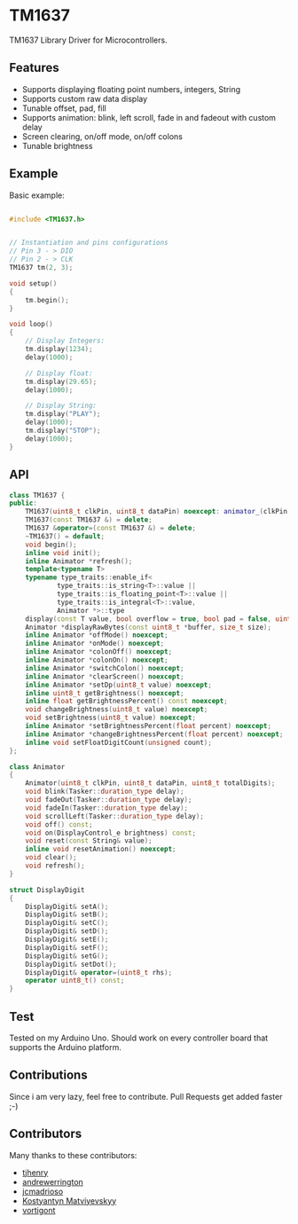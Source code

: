 # TM1637

TM1637 Library Driver for Microcontrollers.  

## Features  
- Supports displaying floating point numbers, integers, String  
- Supports custom raw data display  
- Tunable offset, pad, fill  
- Supports animation: blink, left scroll, fade in and fadeout with custom delay  
- Screen clearing, on/off mode, on/off colons  
- Tunable brightness  


## Example
Basic example:

```cpp

#include <TM1637.h>


// Instantiation and pins configurations
// Pin 3 - > DIO
// Pin 2 - > CLK
TM1637 tm(2, 3);

void setup()
{
    tm.begin();
}

void loop()
{
    // Display Integers:
    tm.display(1234);
    delay(1000);

    // Display float:
    tm.display(29.65);
    delay(1000);

    // Display String:
    tm.display("PLAY");
    delay(1000);
    tm.display("STOP");
    delay(1000);
}
```

## API  

```cpp
class TM1637 {
public:
    TM1637(uint8_t clkPin, uint8_t dataPin) noexcept: animator_(clkPin, dataPin, TOTAL_DIGITS) {};
    TM1637(const TM1637 &) = delete;
    TM1637 &operator=(const TM1637 &) = delete;
    ~TM1637() = default;
    void begin();
    inline void init();
    inline Animator *refresh();
    template<typename T>
    typename type_traits::enable_if<
            type_traits::is_string<T>::value ||
            type_traits::is_floating_point<T>::value ||
            type_traits::is_integral<T>::value,
            Animator *>::type
    display(const T value, bool overflow = true, bool pad = false, uint8_t offset = 0);
    Animator *displayRawBytes(const uint8_t *buffer, size_t size);
    inline Animator *offMode() noexcept;
    inline Animator *onMode() noexcept;
    inline Animator *colonOff() noexcept;
    inline Animator *colonOn() noexcept;
    inline Animator *switchColon() noexcept;
    inline Animator *clearScreen() noexcept;
    inline Animator *setDp(uint8_t value) noexcept;
    inline uint8_t getBrightness() noexcept;
    inline float getBrightnessPercent() const noexcept;
    void changeBrightness(uint8_t value) noexcept;
    void setBrightness(uint8_t value) noexcept;
    inline Animator *setBrightnessPercent(float percent) noexcept;
    inline Animator *changeBrightnessPercent(float percent) noexcept;
    inline void setFloatDigitCount(unsigned count);
};

class Animator
{
    Animator(uint8_t clkPin, uint8_t dataPin, uint8_t totalDigits);
    void blink(Tasker::duration_type delay);
    void fadeOut(Tasker::duration_type delay);
    void fadeIn(Tasker::duration_type delay);
    void scrollLeft(Tasker::duration_type delay);
    void off() const;
    void on(DisplayControl_e brightness) const;
    void reset(const String& value);
    inline void resetAnimation() noexcept;
    void clear();
    void refresh();
}

struct DisplayDigit
{
    DisplayDigit& setA();
    DisplayDigit& setB();
    DisplayDigit& setC();
    DisplayDigit& setD();
    DisplayDigit& setE();
    DisplayDigit& setF();
    DisplayDigit& setG();
    DisplayDigit& setDot();
    DisplayDigit& operator=(uint8_t rhs);
    operator uint8_t() const;
}
```

## Test  

 Tested on my Arduino Uno. Should work on every controller board that supports the Arduino platform.


## Contributions  

Since i am very lazy, feel free to contribute. Pull Requests get added faster ;-)

## Contributors

Many thanks to these contributors:

- [tjhenry](https://github.com/tjhenry)  
- [andrewerrington](https://github.com/andrewerrington)   
- [jcmadrioso](https://github.com/jcmadrioso)
- [Kostyantyn Matviyevskyy](https://github.com/kostyamat)
- [vortigont](https://github.com/vortigont)